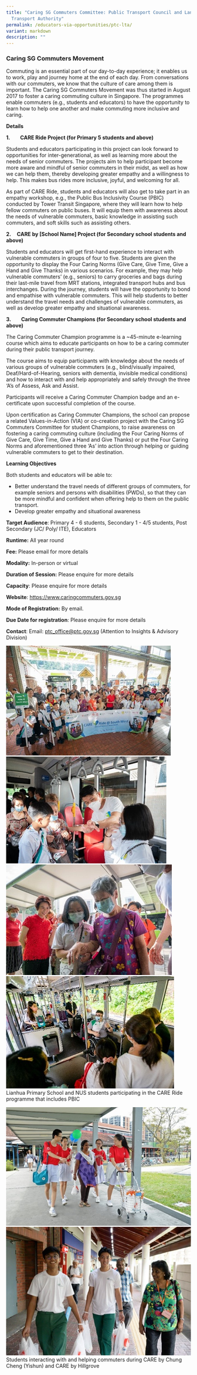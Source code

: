 ```yaml
---
title: "Caring SG Commuters Committee: Public Transport Council and Land
  Transport Authority"
permalink: /educators-via-opportunities/ptc-lta/
variant: markdown
description: ""
---
```

### Caring SG Commuters Movement

Commuting is an essential part of our day-to-day experience; it enables us to work, play and journey home at the end of each day. From conversations with our commuters, we know that the culture of care among them is important. The Caring SG Commuters Movement was thus started in August 2017 to foster a caring commuting culture in Singapore. The programmes enable commuters (e.g., students and educators) to have the opportunity to learn how to help one another and make commuting more inclusive and caring.

**Details**

**1.**       **CARE Ride Project (for Primary 5 students and above)**

Students and educators participating in this project can look forward to opportunities for inter-generational, as well as learning more about the needs of senior commuters. The projects aim to help participant become more aware and mindful of senior commuters in their midst, as well as how we can help them, thereby developing greater empathy and a willingness to help. This makes bus rides more inclusive, joyful, and welcoming for all.

As part of CARE Ride, students and educators will also get to take part in an empathy workshop, e.g., the Public Bus Inclusivity Course (PBIC) conducted by Tower Transit Singapore, where they will learn how to help fellow commuters on public buses. It will equip them with awareness about the needs of vulnerable commuters, basic knowledge in assisting such commuters, and soft skills such as assisting others.

**2.**    **CARE by \[School Name\] Project (for Secondary school students and above)**

Students and educators will get first-hand experience to interact with vulnerable commuters in groups of four to five. Students are given the opportunity to display the Four Caring Norms (Give Care, Give Time, Give a Hand and Give Thanks) in various scenarios. For example, they may help vulnerable commuters’ (e.g., seniors) to carry groceries and bags during their last-mile travel from MRT stations, integrated transport hubs and bus interchanges. During the journey, students will have the opportunity to bond and empathise with vulnerable commuters. This will help students to better understand the travel needs and challenges of vulnerable commuters, as well as develop greater empathy and situational awareness.

**3.**       **Caring Commuter Champions (for Secondary school students and above)**

The Caring Commuter Champion programme is a ~45-minute e-learning course which aims to educate participants on how to be a caring commuter during their public transport journey.

The course aims to equip participants with knowledge about the needs of various groups of vulnerable commuters (e.g., blind/visually impaired, Deaf/Hard-of-Hearing, seniors with dementia, invisible medical conditions) and how to interact with and help appropriately and safely through the three ‘A’s of Assess, Ask and Assist.

Participants will receive a Caring Commuter Champion badge and an e-certificate upon successful completion of the course.

Upon certification as Caring Commuter Champions, the school can propose a related Values-in-Action (VIA) or co-creation project with the Caring SG Commuters Committee for student Champions, to raise awareness on fostering a caring commuting culture (including the Four Caring Norms of Give Care, Give Time, Give a Hand and Give Thanks) or put the Four Caring Norms and aforementioned three ‘As’ into action through helping or guiding vulnerable commuters to get to their destination.

**Learning Objectives**

Both students and educators will be able to:

*   Better understand the travel needs of different groups of commuters, for example seniors and persons with disabilities (PWDs), so that they can be more mindful and confident when offering help to them on the public transport.
*   Develop greater empathy and situational awareness

**Target Audience**: Primary 4 - 6 students, Secondary 1 - 4/5 students, Post Secondary (JC/ Poly/ ITE), Educators

**Runtime:** All year round

**Fee:** Please email for more details

**Modality:** In-person or virtual

**Duration of Session:** Please enquire for more details

**Capacity**: Please enquire for more details

**Website**: https://www.caringcommuters.gov.sg

**Mode of Registration:** By email.

**Due Date for registration**: Please enquire for more details

**Contact**: Email: ptc_office@ptc.gov.sg (Attention to Insights & Advisory Division)

![](/images/PTC_VIA1.jpg)![](/images/PTC_VIA1_1.jpg)![](/images/PTC_VIA1_2.jpg)![](/images/PTC_VIA1_3.jpg)
Lianhua Primary School and NUS students participating in the CARE Ride programme that includes PBIC

![](/images/PTC_VIA2.jpg)![](/images/PTC_VIA2_1.jpg)      Students interacting with and helping commuters during CARE by Chung Cheng (Yishun) and CARE by Hillgrove